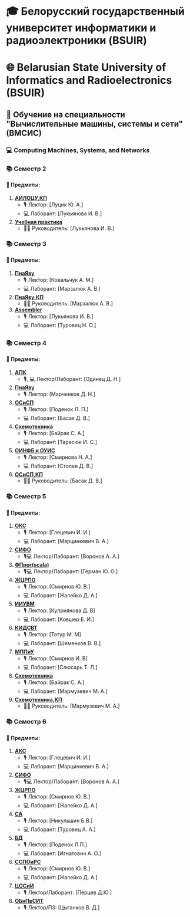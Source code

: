 # 🎓 Белорусский государственный университет информатики и радиоэлектроники (BSUIR)
# 🌐 Belarusian State University of Informatics and Radioelectronics (BSUIR)

## 📘 Обучение на специальности "Вычислительные машины, системы и сети" (ВМСИС)
### 💻 Computing Machines, Systems, and Networks


### 📚 Семестр 2
#### 📖 Предметы:
1. [**АИЛОЦУ,КП**](https://github.com/khodosevich/BSUIR/tree/main/2%20term/АИЛОЦУ%2CКП)
   - 🎙️ Лектор: [Луцик Ю. А.]
   - 💻 Лаборант: [Лукьянова И. В.]
2. [**Учебная практика**](https://github.com/khodosevich/BSUIR/tree/main/2%20term/C/praktika)
   - 🧑‍🏫️ Руководитель: [Лукьянова И. В.]

### 📚 Семестр 3
#### 📖 Предметы:
1. [**ПнаЯву**](https://github.com/khodosevich/BSUIR/tree/main/3%20term/C%2B%2B(BSUIR_labs_3%20term))
   - 🎙️ Лектор: [Ковальчук А. М.]
   - 💻 Лаборант: [Марзалюк А. В.]
2. [**ПнаЯву,КП**](https://github.com/khodosevich/Course-Work)
   - 🧑‍🏫️ Руководитель: [Марзалюк А. В.]
3. [**Assembler**](https://github.com/khodosevich/BSUIR/tree/main/3%20term/Assembler)
   - 🎙️ Лектор: [Лукьянова И. В.]
   - 💻 Лаборант: [Туровец Н. О.]

### 📚 Семестр 4
#### 📖 Предметы:
1. [**АПК**](https://github.com/khodosevich/BSUIR/tree/main/4%20term/APK)
   - 🎙, 💻 Лектор/Лаборант: [Одинец Д. Н.]
2. [**ПнаЯву**](https://github.com/khodosevich/BSUIR/tree/main/4%20term/Java(EPAM))
   - 🎙️ Лектор: [Марченков Д. Н.]
3. [**OСиСП**](https://github.com/khodosevich/BSUIR/tree/main/3%20term/C%2B%2B(BSUIR_labs_3%20term))
   - 🎙️ Лектор: [Поденок Л. П.]
   - 💻 Лаборант: [Басак Д. В.]
4. [**Cхемотехника**](https://github.com/khodosevich/BSUIR/tree/main/4%20term/Skhemota)
   - 🎙️ Лектор: [Байрак С. А.]
   - 💻 Лаборант: [Тарасюк И. С.]
5. [**ОИНФБ и ОУИС**](https://github.com/khodosevich/BSUIR/tree/main/4%20term/ОИНФБ-И-ОУИС)
   - 🎙️ Лектор: [Смирнова Н. А.]
   - 💻 Лаборант: [Столев Д. В.]
6. [**OСиСП,КП**](https://github.com/khodosevich/CourseWork-OSISP)
   - 🧑‍🏫️ Руководитель: [Басак Д. В.]

### 📚 Семестр 5
#### 📖 Предметы:
1. [**ОКС**](https://github.com/khodosevich/BSUIR/tree/main/5%20term/OKS)
   - 🎙️ Лектор: [Глецевич И. И.]
   - 💻 Лаборант: [Марцинкевич В. А.]
2. [**СИФО**](https://github.com/khodosevich/BSUIR/tree/main/5%20term/SIFO)
   - 🎙️💻 Лектор/Лаборант: [Воронов А. А.]
3. [**ФПрог(scala)**](https://github.com/khodosevich/BSUIR/tree/main/5%20term/Scala)
   - 🎙💻️ Лектор/Лаборант: [Герман Ю. О.]
4. [**ЖЦРПО**](https://github.com/khodosevich/LuxeLooks)
   - 🎙️ Лектор: [Смирнов Ю. В.]
   - 💻 Лаборант: [Жалейко Д. А.]
5. [**ИИУВМ**](https://github.com/khodosevich/BSUIR/tree/main/5%20term/ИИУВМ)
   - 🎙️ Лектор: [Куприянова Д. В]
   - 💻 Лаборант: [Ковшер Е. И.]
6. [**КИДСВТ**](https://github.com/khodosevich/BSUIR/tree/main/5%20term/КИДСВТ)
   - 🎙️ Лектор: [Татур М. М]
   - 💻 Лаборант: [Шеменков В. В.]
7. [**МППиУ**](https://github.com/khodosevich/BSUIR/tree/main/5%20term/МППиУ)
   - 🎙️ Лектор: [Смирнов И. В]
   - 💻 Лаборант: [Слюсарь Т. Л.]
8. [**Cхемотехника**](https://github.com/khodosevich/BSUIR/tree/main/5%20term/СХЕМОТА)
   - 🎙️ Лектор: [Байрак С. А.]
   - 💻 Лаборант: [Мармузевич М. А.]
9. [**Cхемотехника,КП**](https://github.com/khodosevich/BSUIR/tree/main/5%20term/СХЕМОТА%2CКП)
   -  🧑‍🏫️ Руководитель: [Мармузевич М. А.]

### 📚 Семестр 6
#### 📖 Предметы:
1. [**АКС**](https://github.com/khodosevich/BSUIR/tree/main/6%20term/АКС)
   - 🎙️ Лектор: [Глецевич И. И.]
   - 💻 Лаборант: [Марцинкевич В. А.]
2. [**СИФО**](https://github.com/khodosevich/BSUIR/tree/main/6%20term/СИФО)
   - 🎙️💻 Лектор/Лаборант: [Воронов А. А.]
3. [**ЖЦРПО**](https://github.com/khodosevich/LuxeLooks)
   - 🎙️ Лектор: [Смирнов Ю. В.]
   - 💻 Лаборант: [Жалейко Д. А.]
4. [**СА**](https://github.com/khodosevich/BSUIR/tree/main/6%20term/CA)
   - 🎙️ Лектор: [Никульшин Б.В.]
   - 💻 Лаборант: [Туровец А. А.]
5. [**БД**](https://github.com/khodosevich/BSUIR/tree/main/6%20term/БД)
   - 🎙️ Лектор: [Поденок Л.П.]
   - 💻 Лаборант: [Игнатович А. О.]
6. [**ССПОиРС**](https://github.com/khodosevich/BSUIR/tree/main/6%20term/ССПОиРС)
   - 🎙️ Лектор: [Смирнов Ю. В.]
   - 💻 Лаборант: [Жалейко Д. А.]
7. [**ЦОСиИ**](https://github.com/khodosevich/BSUIR/tree/main/6%20term/ЦОСиИ)
   - 🎙️ Лектор/Лаборант: [Перцев Д.Ю.]
7. [**ОБиПвСИТ**]()
   - 🎙️ Лектор/ПЗ: [Цыганков В. Д.]